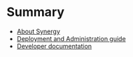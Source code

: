 # Summary

* [About Synergy](README.md)
* [Deployment and Administration guide](doc/admin.md)
* [Developer documentation](doc/developer.md)


